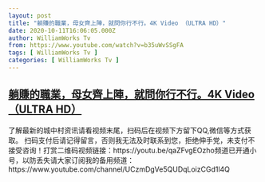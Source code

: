 ```yaml
---
layout: post
title: "躺賺的職業，母女齊上陣，就問你行不行。4K Video （ULTRA HD）"
date: 2020-10-11T16:06:05.000Z
author: WilliamWorks Tv
from: https://www.youtube.com/watch?v=b35uWvSSgFA
tags: [ WilliamWorks Tv ]
categories: [ WilliamWorks Tv ]
---
```

<!--1602432365000-->
[躺賺的職業，母女齊上陣，就問你行不行。4K Video （ULTRA HD）](https://www.youtube.com/watch?v=b35uWvSSgFA)
------

<div>
了解最新的城中村资讯请看视频末尾，扫码后在视频下方留下QQ,微信等方式获取。 扫码支付后请记得留言，否则我无法及时联系到您，拒绝伸手党，未支付不接受咨询！打赏二维码视频链接：https://youtu.be/qaZFvgEOzho频道已开通小号，以防丢失请大家订阅我的备用频道：https://www.youtube.com/channel/UCzmDgVe5QUDqLoizCGd1l4Q
</div>

